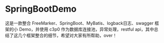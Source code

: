 # SpringBootDemo

这是一款整合 FreeMarker、SpringBoot、MyBatis、logback日志、swagger 框架的小 Demo，并使用 c3p0 作为数据库连接池，异常处理，restful api，其中总结了这几个框架整合的细节，希望对大家有所帮助，over！

